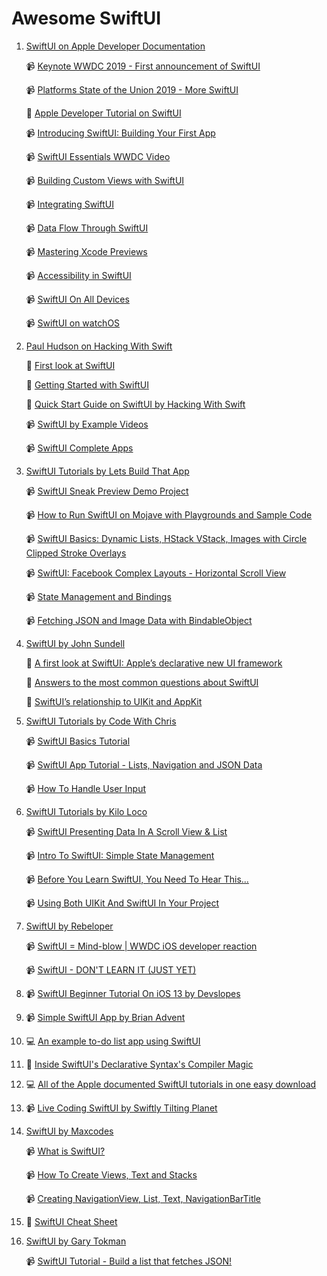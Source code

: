 # Awesome SwiftUI

1. [SwiftUI on Apple Developer Documentation](https://developer.apple.com/tutorials/swiftui/) 

    📹 [Keynote WWDC 2019 - First announcement of SwiftUI](https://developer.apple.com/videos/play/wwdc2019/101/) 
    
    📹 [Platforms State of the Union 2019 - More SwiftUI](https://developer.apple.com/videos/play/wwdc2019/103/) 
    
    📖 [Apple Developer Tutorial on SwiftUI](https://developer.apple.com/xcode/swiftui/) 
    
    📹 [Introducing SwiftUI: Building Your First App](https://developer.apple.com/videos/play/wwdc2019/204/)
    
    📹 [SwiftUI Essentials WWDC Video](https://developer.apple.com/videos/play/wwdc2019/216/) 
    
    📹 [Building Custom Views with SwiftUI](https://developer.apple.com/videos/play/wwdc2019/237/) 
    
    📹 [Integrating SwiftUI](https://developer.apple.com/videos/play/wwdc2019/231/) 
    
    📹 [Data Flow Through SwiftUI](https://developer.apple.com/videos/play/wwdc2019/226/) 
    
    📹 [Mastering Xcode Previews](https://developer.apple.com/videos/play/wwdc2019/233/) 
    
    📹 [Accessibility in SwiftUI](https://developer.apple.com/videos/play/wwdc2019/238/) 
    
    📹 [SwiftUI On All Devices](https://developer.apple.com/videos/play/wwdc2019/240/)
    
    📹 [SwiftUI on watchOS](https://developer.apple.com/videos/play/wwdc2019/219/)
    


2. [Paul Hudson on Hacking With Swift](https://www.hackingwithswift.com/) 

   📖 [First look at SwiftUI](https://www.hackingwithswift.com/articles/191/swiftui-lets-us-build-declarative-user-interfaces-in-swift) 
   
   📖 [Getting Started with SwiftUI](https://www.hackingwithswift.com/articles/194/get-started-with-swiftui) 
   
   📖 [Quick Start Guide on SwiftUI by Hacking With Swift](https://www.hackingwithswift.com/quick-start/swiftui) 
   
   📹 [SwiftUI by Example Videos](https://www.youtube.com/playlist?list=PLuoeXyslFTubw4NtepDCis5tTqK37zT3Q) 
   
   📹 [SwiftUI Complete Apps](https://www.youtube.com/playlist?list=PLuoeXyslFTuaZtX7xSYbWz3TR0Vpz39gK)
   

3. [SwiftUI Tutorials by Lets Build That App](https://www.youtube.com/channel/UCuP2vJ6kRutQBfRmdcI92mA/)

   📹 [SwiftUI Sneak Preview Demo Project](https://www.youtube.com/watch?v=q421Ll4qOvc) 
   
   📹 [How to Run SwiftUI on Mojave with Playgrounds and Sample Code](https://www.youtube.com/watch?v=VSvz62fGyYM) 
   
   📹 [SwiftUI Basics: Dynamic Lists, HStack VStack, Images with Circle Clipped Stroke Overlays](https://www.youtube.com/watch?v=bz6GTYaIQXU) 
   
   📹 [SwiftUI: Facebook Complex Layouts - Horizontal Scroll View](https://www.youtube.com/watch?v=7QgPpvqTfeo) 
   
   📹 [State Management and Bindings](https://www.youtube.com/watch?v=l7vkP6WW6Yk) 
   
   📹 [Fetching JSON and Image Data with BindableObject](https://www.youtube.com/watch?v=xT4wGOc2jd4)
   
  
4. [SwiftUI by John Sundell](https://www.swiftbysundell.com/)

   📖 [A first look at SwiftUI: Apple’s declarative new UI framework](https://wwdcbysundell.com/2019/swiftui-first-look/) 
   
   📖 [Answers to the most common questions about SwiftUI](https://wwdcbysundell.com/2019/swiftui-common-questions/) 
   
   📖 [SwiftUI’s relationship to UIKit and AppKit](https://wwdcbysundell.com/2019/swiftui-relationship-to-uikit-appkit/) 
   

5. [SwiftUI Tutorials by Code With Chris](https://www.youtube.com/user/CodeWithChris/)

   📹 [SwiftUI Basics Tutorial](https://www.youtube.com/watch?v=IIDiqgdn2yo) 
   
   📹 [SwiftUI App Tutorial - Lists, Navigation and JSON Data](https://www.youtube.com/watch?v=wbFuAs_UNYg) 
   
   📹 [How To Handle User Input](https://www.youtube.com/watch?v=6PO0k8GlxWA)
   
  
6. [SwiftUI Tutorials by Kilo Loco](https://www.youtube.com/channel/UCv75sKQFFIenWHrprnrR9aA/)

   📹 [SwiftUI Presenting Data In A Scroll View & List](https://www.youtube.com/watch?v=wjqDQ3X5Vos) 
   
   📹 [Intro To SwiftUI: Simple State Management](https://www.youtube.com/watch?v=AWPiup9fE2c) 
   
   📹 [Before You Learn SwiftUI, You Need To Hear This...](https://www.youtube.com/watch?v=H9XyZ_F1tPI) 
   
   📹 [Using Both UIKit And SwiftUI In Your Project](https://www.youtube.com/watch?v=ch_vKP9vlgk)
   

7. [SwiftUI by Rebeloper](https://www.youtube.com/channel/UCK88iDIf2V6w68WvC-k7jcg/)

   📹 [SwiftUI = Mind-blow | WWDC iOS developer reaction](https://www.youtube.com/watch?v=fbuOxKqC5wQ) 
   
   📹 [SwiftUI - DON'T LEARN IT (JUST YET)](https://www.youtube.com/watch?v=AKHsFNtANes) 
   

8. 📹 [SwiftUI Beginner Tutorial On iOS 13 by Devslopes](https://www.youtube.com/watch?v=wwDAvq9MZlQ) 


9. 📹 [Simple SwiftUI App by Brian Advent](https://www.youtube.com/watch?v=Pfw7zWxchQc) 


10. 💻 [An example to-do list app using SwiftUI](https://github.com/devxoul/SwiftUITodo) 


11. 📖 [Inside SwiftUI's Declarative Syntax's Compiler Magic](https://swiftrocks.com/inside-swiftui-compiler-magic.html) 


12. 💻 [All of the Apple documented SwiftUI tutorials in one easy download](https://github.com/danielctull/SwiftUI-Tutorials) 


13. 📹 [Live Coding SwiftUI by Swiftly Tilting Planet](https://www.youtube.com/watch?v=tIi_C5ZeLc0) 

14. [SwiftUI by Maxcodes](https://www.youtube.com/channel/UCtegvRiZKojo8MG1gCF-NMg/)

    📹 [What is SwiftUI?](https://www.youtube.com/watch?v=hGUdxX7rTa4)
    
    📹 [How To Create Views, Text and Stacks](https://www.youtube.com/watch?v=wbxbe35Bbn4)
    
    📹 [Creating NavigationView, List, Text, NavigationBarTitle](https://www.youtube.com/watch?v=rySUuXkN5wg)
    
15. 📖 [SwiftUI Cheat Sheet](https://github.com/SimpleBoilerplates/SwiftUI-Cheat-Sheet) 

16. [SwiftUI by Gary Tokman](https://www.youtube.com/channel/UCQWmp143iznhc_lZoM0rbXQ)

    📹 [SwiftUI Tutorial - Build a list that fetches JSON!](https://www.youtube.com/watch?v=xkclf3Alz8M)

